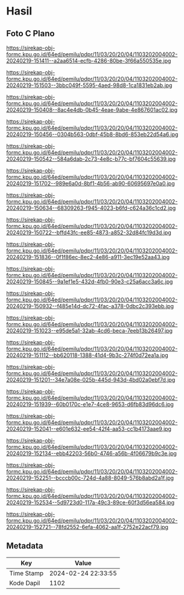 # Hasil

## Foto C Plano

https://sirekap-obj-formc.kpu.go.id/64ed/pemilu/pdpr/11/03/20/20/04/1103202004002-20240219-151411--a2aa6514-ecfb-4286-80be-3f66a550535e.jpg

https://sirekap-obj-formc.kpu.go.id/64ed/pemilu/pdpr/11/03/20/20/04/1103202004002-20240219-151503--3bbc049f-5595-4aed-98d8-1ca1831eb2ab.jpg

https://sirekap-obj-formc.kpu.go.id/64ed/pemilu/pdpr/11/03/20/20/04/1103202004002-20240219-150408--8ac4e4db-0b45-4eae-9abe-4e867601ac02.jpg

https://sirekap-obj-formc.kpu.go.id/64ed/pemilu/pdpr/11/03/20/20/04/1103202004002-20240219-150456--0304b563-0dbf-45b8-8bd6-853eb22d54a6.jpg

https://sirekap-obj-formc.kpu.go.id/64ed/pemilu/pdpr/11/03/20/20/04/1103202004002-20240219-150542--584a6dab-2c73-4e8c-b77c-bf7604c55639.jpg

https://sirekap-obj-formc.kpu.go.id/64ed/pemilu/pdpr/11/03/20/20/04/1103202004002-20240219-151702--989e6a0d-8bf1-4b56-ab90-60695697e0a0.jpg

https://sirekap-obj-formc.kpu.go.id/64ed/pemilu/pdpr/11/03/20/20/04/1103202004002-20240219-150634--68309263-f945-4023-b6fd-c624a36c1cd2.jpg

https://sirekap-obj-formc.kpu.go.id/64ed/pemilu/pdpr/11/03/20/20/04/1103202004002-20240219-150722--bffd43fc-ee85-4873-a852-32d84fc19d3d.jpg

https://sirekap-obj-formc.kpu.go.id/64ed/pemilu/pdpr/11/03/20/20/04/1103202004002-20240219-151836--0f1f86ec-8ec2-4e86-a911-3ec19e52aa43.jpg

https://sirekap-obj-formc.kpu.go.id/64ed/pemilu/pdpr/11/03/20/20/04/1103202004002-20240219-150845--9a1ef1e5-432d-4fb0-90e3-c25a6acc3a6c.jpg

https://sirekap-obj-formc.kpu.go.id/64ed/pemilu/pdpr/11/03/20/20/04/1103202004002-20240219-150932--f485e14d-dc72-4fac-a378-0dbc2c393ebb.jpg

https://sirekap-obj-formc.kpu.go.id/64ed/pemilu/pdpr/11/03/20/20/04/1103202004002-20240219-151023--e95de5a1-32ab-4cd6-beca-7eeb13b26497.jpg

https://sirekap-obj-formc.kpu.go.id/64ed/pemilu/pdpr/11/03/20/20/04/1103202004002-20240219-151112--bb620118-1388-41d4-9b3c-274f0d72ea1a.jpg

https://sirekap-obj-formc.kpu.go.id/64ed/pemilu/pdpr/11/03/20/20/04/1103202004002-20240219-151201--34e7a08e-025b-445d-943d-4bd02a0ebf7d.jpg

https://sirekap-obj-formc.kpu.go.id/64ed/pemilu/pdpr/11/03/20/20/04/1103202004002-20240219-151939--60b0170c-e1e7-4ce8-9653-d6fb83d96dc6.jpg

https://sirekap-obj-formc.kpu.go.id/64ed/pemilu/pdpr/11/03/20/20/04/1103202004002-20240219-152041--e601e632-ee54-42f4-aa53-cc1b4173aae9.jpg

https://sirekap-obj-formc.kpu.go.id/64ed/pemilu/pdpr/11/03/20/20/04/1103202004002-20240219-152134--ebb42203-56b0-4746-a56b-4f06679b9c3e.jpg

https://sirekap-obj-formc.kpu.go.id/64ed/pemilu/pdpr/11/03/20/20/04/1103202004002-20240219-152251--bcccb00c-724d-4a88-8049-576b8abd2a1f.jpg

https://sirekap-obj-formc.kpu.go.id/64ed/pemilu/pdpr/11/03/20/20/04/1103202004002-20240219-152534--5d9723d0-117a-49c3-89ce-60f3d56ea584.jpg

https://sirekap-obj-formc.kpu.go.id/64ed/pemilu/pdpr/11/03/20/20/04/1103202004002-20240219-152721--78fd2552-6efa-4062-aa1f-2752e22acf79.jpg


## Metadata

| Key        | Value               |
| ---------- | ------------------- |
| Time Stamp | 2024-02-24 22:33:55 |
| Kode Dapil | 1102                |



